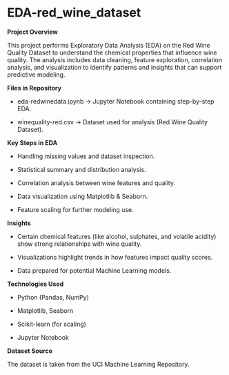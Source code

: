 # EDA-red_wine_dataset
**Project Overview**

This project performs Exploratory Data Analysis (EDA) on the Red Wine Quality Dataset to understand the chemical properties that influence wine quality. The analysis includes data cleaning, feature exploration, correlation analysis, and visualization to identify patterns and insights that can support predictive modeling.

**Files in Repository**

- eda-redwinedata.ipynb → Jupyter Notebook containing step-by-step EDA.

- winequality-red.csv → Dataset used for analysis (Red Wine Quality Dataset).

**Key Steps in EDA**

- Handling missing values and dataset inspection.

- Statistical summary and distribution analysis.

- Correlation analysis between wine features and quality.

- Data visualization using Matplotlib & Seaborn.

- Feature scaling for further modeling use.

**Insights**

- Certain chemical features (like alcohol, sulphates, and volatile acidity) show strong relationships with wine quality.

- Visualizations highlight trends in how features impact quality scores.

- Data prepared for potential Machine Learning models.

**Technologies Used**

- Python (Pandas, NumPy)

- Matplotlib, Seaborn

- Scikit-learn (for scaling)

- Jupyter Notebook

**Dataset Source**

The dataset is taken from the UCI Machine Learning Repository.
